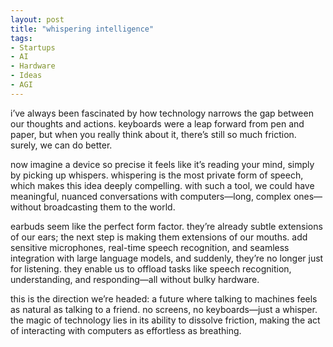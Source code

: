 ```yaml
---
layout: post
title: "whispering intelligence"
tags:
- Startups
- AI
- Hardware
- Ideas
- AGI
---
```

i’ve always been fascinated by how technology narrows the gap between our thoughts and actions. keyboards were a leap forward from pen and paper, but when you really think about it, there’s still so much friction. surely, we can do better.

now imagine a device so precise it feels like it’s reading your mind, simply by picking up whispers. whispering is the most private form of speech, which makes this idea deeply compelling. with such a tool, we could have meaningful, nuanced conversations with computers—long, complex ones—without broadcasting them to the world.

earbuds seem like the perfect form factor. they’re already subtle extensions of our ears; the next step is making them extensions of our mouths. add sensitive microphones, real-time speech recognition, and seamless integration with large language models, and suddenly, they’re no longer just for listening. they enable us to offload tasks like speech recognition, understanding, and responding—all without bulky hardware.

this is the direction we’re headed: a future where talking to machines feels as natural as talking to a friend. no screens, no keyboards—just a whisper. the magic of technology lies in its ability to dissolve friction, making the act of interacting with computers as effortless as breathing.
